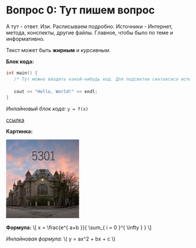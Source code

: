 # Вопрос 0: Тут пишем вопрос
А тут - ответ. Изи.
Расписываем подробно. Источники - Интернет, метода, конспекты, другие файлы. Главное, чтобы было по теме и информативно.

Текст может быть **жирным** и *курсивным*.

**Блок кода:**

```cpp
int main() {
   /* Тут можно вводить какой-нибудь код. Для подсветки синтаксиса используем ```cpp */

   cout << "Hello, World!" << endl;
}
```

*Инлайновый блок кода:* `y = f(x)`

[ссылка](https://google.com)

**Картинка:**

![logo](../resources/imgs/logo.jpg)

**Формула:**
\\[ x = \frac{e^{ a+b }}{ \sum_{ i = 0 }^{ \infty } } \\]

*Инлайновая формула:* \\( y = ax^2 + bx + c \\)
